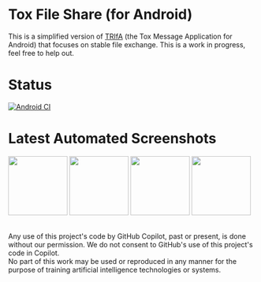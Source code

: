 # Tox File Share (for Android)

This is a simplified version of [TRIfA](https://github.com/zoff99/ToxAndroidRefImpl) (the Tox Message Application for Android) that focuses on stable file exchange.
This is a work in progress, feel free to help out.

Status
=
[![Android CI](https://github.com/zoff99/ToFShare/actions/workflows/app_startup.yml/badge.svg?branch=master)](https://github.com/zoff99/ToFShare/actions/workflows/app_startup.yml)

Latest Automated Screenshots
=

<img src="https://github.com/zoff99/ToFShare/releases/download/nightly/android_screen01_21.png" width="120">&nbsp;<img src="https://github.com/zoff99/ToFShare/releases/download/nightly/android_screen01_29.png" width="120">&nbsp;<img src="https://github.com/zoff99/ToFShare/releases/download/nightly/android_screen01_33.png" width="120">&nbsp;<img src="https://github.com/zoff99/ToFShare/releases/download/nightly/android_screen01_35.png" width="120">

<br>
Any use of this project's code by GitHub Copilot, past or present, is done
without our permission.  We do not consent to GitHub's use of this project's
code in Copilot.
<br>
No part of this work may be used or reproduced in any manner for the purpose of training artificial intelligence technologies or systems.
